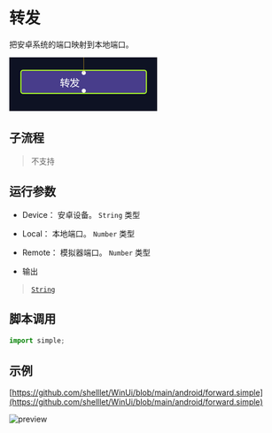 # 转发 
把安卓系统的端口映射到本地端口。

![action](./images/2022-11-15_202219.png ':size=90%')

## 子流程

> 不支持

## 运行参数


* Device： 安卓设备。 `String` 类型
* Local： 本地端口。 `Number` 类型
* Remote： 模拟器端口。 `Number` 类型

* 输出
> [`String`](../../types/String.md)

## 脚本调用

```python
import simple;


```

## 示例

[https://github.com/shelllet/WinUi/blob/main/android/forward.simple](https://github.com/shelllet/WinUi/blob/main/android/forward.simple)

![preview](./images/2022-11-15_202357.png.png ':size=90%')

